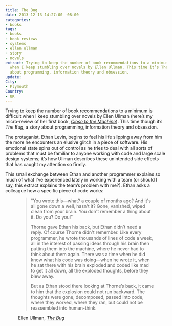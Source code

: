 ```yaml
---
title: The Bug
date: 2013-12-13 14:27:00 -08:00
categories:
- books
tags:
- books
- book reviews
- systems
- ellen ullman
- story
- novels
extract: Trying to keep the number of book recommendations to a minimum is difficult
  when I keep stumbling over novels by Ellen Ullman. This time it’s The Bug, a story
  about programming, information theory and obsession.
update: 
City:
- Plymouth
Country:
- UK
---
```


Trying to keep the number of book recommendations to a minimum is difficult when I keep stumbling over novels by Ellen Ullman (here’s my micro-review of her first book, <em><a href ="https://readmill.com/robinrendle/reads/close-to-the-machine">Close to the Machine</a></em>). This time though it’s <em>The Bug</em>, a story about programming, information theory and obsession.

The protaganist, Ethan Levin, begins to feel his life slipping away from him the more he encounters an elusive glitch in a piece of software. His emotional state spins out of control as he tries to deal with all sorts of problems that must be familiar to anyone working with code and large scale design systems; it’s how Ullman describes these unintended side effects that has caught my attention so firmly.

This small exchange between Ethan and another programmer explains so much of what I’ve experienced lately in working with a team (or should I say, this extract explains the team’s problem with me?). Ethan asks a colleague how a specific piece of code works:

<figure>
<blockquote><p>"You wrote this—what? a couple of months ago? And it's all gone down a well, hasn't it? Gone, vanished, wiped clean from your brain. You don't remember a thing about it. Do you? Do you!"</p>
<p>Thorne gave Ethan his back, but Ethan didn’t need a reply. Of course Thorne didn't remember. Like every programmer, he wrote thousands of lines of code a week, all in the interest of passing ideas through his brain then putting them into the machine, where he never had to think about them again. There was a time when he did know what his code was doing—when he wrote it, when he sat there with his brain exploded and coded like mad to get it all down, all the exploded thoughts, before they blew away.</p>
<p>But as Ethan stood there looking at Thorne’s back, it came to him that the explosion could not run backward. The thoughts were gone, decomposed, passed into code, where they worked, where they ran, but could not be reassembled into human-think.</p></blockquote>
<figcaption class="cite"><p>Ellen Ullman, <cite><a href="http://www.amazon.com/Bug-Novel-Ellen-Ullman/dp/1250002494">The Bug</a></cite></p></figcaption>
</figure>
